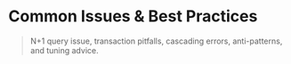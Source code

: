 # Common Issues & Best Practices

> N+1 query issue, transaction pitfalls, cascading errors, anti-patterns, and tuning advice.





